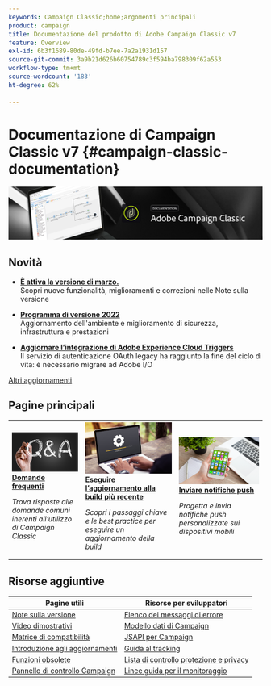 ```yaml
---
keywords: Campaign Classic;home;argomenti principali
product: campaign
title: Documentazione del prodotto di Adobe Campaign Classic v7
feature: Overview
exl-id: 6b3f1689-80de-49fd-b7ee-7a2a1931d157
source-git-commit: 3a9b21d626b60754789c3f594ba798309f62a553
workflow-type: tm+mt
source-wordcount: '183'
ht-degree: 62%

---
```


# Documentazione di Campaign Classic v7 {#campaign-classic-documentation}

![](platform/using/assets/do-not-localize/banner_acc_doc.jpg)

## Novità

* **[È attiva la versione di marzo.](rn/using/latest-release.md)**<br/> Scopri nuove funzionalità, miglioramenti e correzioni nelle Note sulla versione

* **[Programma di versione 2022](technotes/using/dc-migration.md)**<br/> Aggiornamento dell&#39;ambiente e miglioramento di sicurezza, infrastruttura e prestazioni

<!--* **[Secure your Campaign environment](technotes/using/tech-stack-upgrade.md)**<br/> Update to the latest versions to secure your Campaign platform-->

* **[Aggiornare l’integrazione di Adobe Experience Cloud Triggers](integrations/using/configuring-adobe-io.md)**<br/> Il servizio di autenticazione OAuth legacy ha raggiunto la fine del ciclo di vita: è necessario migrare ad Adobe I/O

[Altri aggiornamenti](rn/using/documentation-updates.md)

## Pagine principali

<table style="table-layout:fixed">
<tr>
  <td>
    <a href="platform/using/common-questions.md">
      <img alt="Domande frequenti" src="platform/using/assets/FAQ.png"/>
    </a>
    <div>
      <a href="platform/using/common-questions.md">
    <strong>Domande frequenti</strong>
    </a>
    </div>
    <p>
    <em>Trova risposte alle domande comuni inerenti all’utilizzo di Campaign Classic</em>
    <p>
  </td>
   <td>
    <a href="production/using/build-upgrade.md">
      <img alt="Aggiornamento della build" src="platform/using/assets/upgrade.png" />
    </a>
    <div>
      <a href="production/using/build-upgrade.md">
    <strong>Eseguire l’aggiornamento alla build più recente</strong>
    </a>
    </div>
    <p>
    <em>Scopri i passaggi chiave e le best practice per eseguire un aggiornamento della build</em>
    <p>
  </td>
  <td>
    <a href="delivery/using/create-notifications-ios.md">
       <img alt="Notifiche push" src="platform/using/assets/push.png" />
    </a>
    <div>
       <a href="delivery/using/create-notifications-ios.md">
    <strong>Inviare notifiche push</strong>
    </a>
    </div>
    <p>
    <em>Progetta e invia notifiche push personalizzate sui dispositivi mobili</em>
    <p>
  </td>
</tr>
</table>

## Risorse aggiuntive

| Pagine utili | Risorse per sviluppatori |
|---|---|
| [Note sulla versione](rn/using/latest-release.md) | [Elenco dei messaggi di errore](https://experienceleague.adobe.com/developer/campaign-errors/error_codes.html?lang=it) |
| [Video dimostrativi](https://experienceleague.adobe.com/docs/campaign-classic-learn/tutorials/overview.html?lang=it) | [Modello dati di Campaign](configuration/using/about-data-model.md) |
| [Matrice di compatibilità](rn/using/compatibility-matrix.md) | [JSAPI per Campaign](https://experienceleague.adobe.com/developer/campaign-api/api/p-1.html) |
| [Introduzione agli aggiornamenti](rn/using/rn-overview.md) | [Guida al tracking](delivery/using/about-message-tracking.md) |
| [Funzioni obsolete](rn/using/deprecated-features.md) | [Lista di controllo protezione e privacy](https://experienceleague.adobe.com/docs/campaign-classic/using/installing-campaign-classic/security-privacy/get-started-security-privacy.html) |
| [Pannello di controllo Campaign](https://experienceleague.adobe.com/docs/control-panel/using/control-panel-home.html?lang=it) | [Linee guida per il monitoraggio](production/using/monitoring-guidelines.md) |
